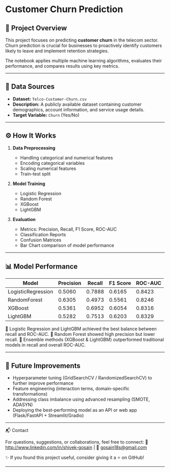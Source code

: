 # Customer Churn Prediction

## 📌 Project Overview

This project focuses on predicting **customer churn** in the telecom sector. Churn prediction is crucial for businesses to proactively identify customers likely to leave and implement retention strategies.

The notebook applies multiple machine learning algorithms, evaluates their performance, and compares results using key metrics.

---

## 📂 Data Sources

* **Dataset:** `Telco-Customer-Churn.csv`
* **Description:** A publicly available dataset containing customer demographics, account information, and service usage details.
* **Target Variable:** `Churn` (Yes/No)

---

## ⚙️ How It Works

1. **Data Preprocessing**

   * Handling categorical and numerical features
   * Encoding categorical variables
   * Scaling numerical features
   * Train-test split

2. **Model Training**

   * Logistic Regression
   * Random Forest
   * XGBoost
   * LightGBM

3. **Evaluation**

   * Metrics: Precision, Recall, F1 Score, ROC-AUC
   * Classification Reports
   * Confusion Matrices
   * Bar Chart comparison of model performance

---

## 📊 Model Performance

| Model              | Precision | Recall | F1 Score | ROC-AUC |
| ------------------ | --------- | ------ | -------- | ------- |
| LogisticRegression | 0.5060    | 0.7888 | 0.6165   | 0.8423  |
| RandomForest       | 0.6305    | 0.4973 | 0.5561   | 0.8246  |
| XGBoost            | 0.5361    | 0.6952 | 0.6054   | 0.8316  |
| LightGBM           | 0.5282    | 0.7513 | 0.6203   | 0.8329  |

🔹 Logistic Regression and LightGBM achieved the best balance between recall and ROC-AUC.
🔹 Random Forest showed high precision but lower recall.
🔹 Ensemble methods (XGBoost & LightGBM) outperformed traditional models in recall and overall ROC-AUC.

---

## 🚀 Future Improvements

* Hyperparameter tuning (GridSearchCV / RandomizedSearchCV) to further improve performance
* Feature engineering (interaction terms, domain-specific transformations)
* Addressing class imbalance using advanced resampling (SMOTE, ADASYN)
* Deploying the best-performing model as an API or web app (Flask/FastAPI + Streamlit/Gradio)

---

📬 Contact

For questions, suggestions, or collaborations, feel free to connect:
🔗 http://www.linkedin.com/in/shivek-gosain |
📧 gosain18s@gmail.com

✨ If you found this project useful, consider giving it a ⭐ on GitHub!

---
